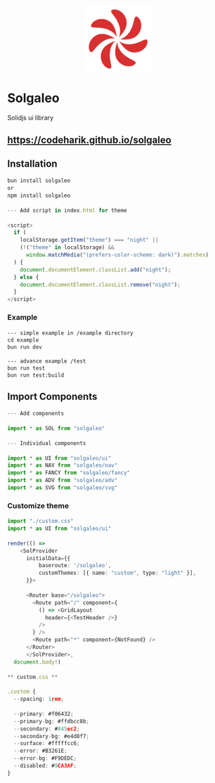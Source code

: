 
<div style="text-align: center;">
    <img src="./test/logo.png" alt="Logo" style="max-width: 30%; height: auto;" />
</div>

# Solgaleo

Solidjs ui library

## https://codeharik.github.io/solgaleo

## Installation
```js
bun install solgaleo
or
npm install solgaleo

--- Add script in index.html for theme

<script>
  if (
    localStorage.getItem("theme") === "night" ||
    (!("theme" in localStorage) &&
      window.matchMedia("(prefers-color-scheme: dark)").matches)
  ) {
    document.documentElement.classList.add("night");
  } else {
    document.documentElement.classList.remove("night");
  }
</script>

```

### Example

```
--- simple example in /example directory
cd example
bun run dev

--- advance example /test
bun run test
bun run test:build
```

## Import Components
```ts
--- Add components

import * as SOL from "solgaleo"

--- Individual components

import * as UI from "solgaleo/ui"
import * as NAV from "solgaleo/nav"
import * as FANCY from "solgaleo/fancy"
import * as ADV from "solgaleo/adv"
import * as SVG from "solgaleo/svg"
```

### Customize theme

```ts
import "./custom.css"
import * as UI from "solgaleo/ui"

render(() => 
    <SolProvider
      initialData={{
          baseroute: '/solgaleo',
          customThemes: [{ name: "custom", type: "light" }],
      }}>
      
      <Router base="/solgaleo">
        <Route path="/" component={
          () => <GridLayout
            header={<TestHeader />}
          />
        } />
        <Route path="*" component={NotFound} />
      </Router>
      </SolProvider>, 
  document.body!)

** custom.css **

.custom {
  --spacing: 1rem;

  --primary: #f06432;
  --primary-bg: #ffdbcc8b;
  --secondary: #845ec2;
  --secondary-bg: #e4d8f7;
  --surface: #fffffcc6;
  --error: #B3261E;
  --error-bg: #F9DEDC;
  --disabled: #9CA3AF;
}

```
